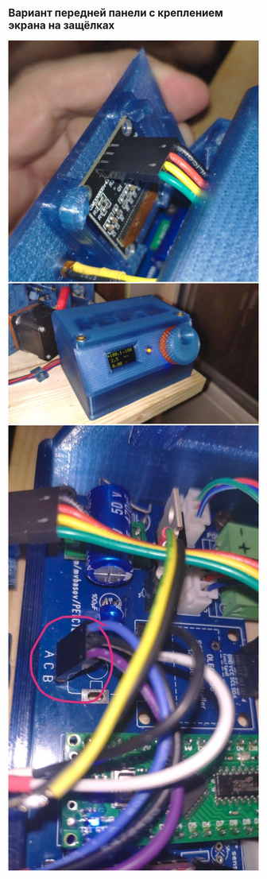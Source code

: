 

## Вариант передней панели с креплением экрана на защёлках

![Front_view_1](PETCTL_CaseFrontLatch-1.jpg)
![Front_view_2](PETCTL_CaseFrontLatch-2.jpg)
![Front_view_3](PETCTL_CaseFrontLatch-3.jpg)
